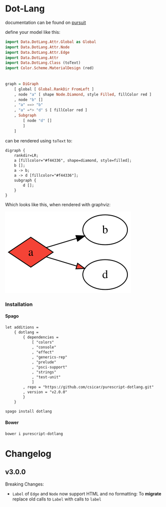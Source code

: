 Dot-Lang
========

documentation can be found on [pursuit](https://pursuit.purescript.org/packages/purescript-dotlang/1.1.0/docs/Data.DotLang#t:DotLang)

define your model like this:

```purescript
import Data.DotLang.Attr.Global as Global
import Data.DotLang.Attr.Node
import Data.DotLang.Attr.Edge
import Data.DotLang.Attr
import Data.DotLang.Class (toText)
import Color.Scheme.MaterialDesign (red)


graph = DiGraph
    [ global [ Global.RankDir FromLeft ]
    , node "a" [ shape Node.Diamond, style Filled, fillColor red ]
    , node "b" []
    , "a" ==> "b"
    , "a" =*> "d" $ [ fillColor red ]
    , Subgraph
        [ node "d" []
        ]
    ]
```

can be rendered using `toText` to:

```
digraph {
    rankdir=LR; 
    a [fillcolor="#f44336", shape=diamond, style=filled]; 
    b []; 
    a -> b; 
    a -> d [fillcolor="#f44336"]; 
    subgraph { 
        d []; 
    }
}
```

Which looks like this, when rendered with graphviz:

![example.svg](example.svg)

### Installation

#### Spago

```dhall
let additions = 
    { dotlang = 
        { dependencies = 
            [ "colors"
            , "console"
            , "effect"
            , "generics-rep"
            , "prelude"
            , "psci-support"
            , "strings"
            , "test-unit"
            ]
        , repo = "https://github.com/csicar/purescript-dotlang.git"
        , version = "v2.0.0"
        }
    }
```
```bash
spago install dotlang
```

#### Bower

```bash
bower i purescript-dotlang
```



Changelog
=========

v3.0.0
------

Breaking Changes:

- `Label` of `Edge` and `Node` now support HTML and no formatting: To **migrate** replace old calls to `Label` with calls to `label`